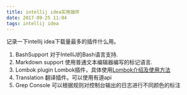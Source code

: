 ```yaml
---
title: intellij idea实用插件
date: 2017-09-25 11:04
tags: intellij idea
---
```



记录一下intellij idea下载量最多的插件什么用。

 1. BashSupport  对于IntelliJ的Bash语言支持.
 2. Markdown support  使用普通文本编辑器编写的标记语言.
 3. Lombok plugin Lombok插件，具体使用[Lombok介绍及使用方法](http://www.cnblogs.com/holten/p/5729226.html)
 4. Translation 翻译插件。可以使用有道api
 5. Grep Console 可以根据规则对控制台输出的日志进行不同颜色的标注